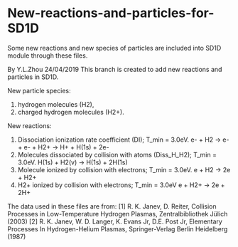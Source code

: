 # New-reactions-and-particles-for-SD1D
Some new reactions and new species of particles are included into SD1D module through these files.

By Y.L.Zhou
24/04/2019
This branch is created to add new reactions and particles in SD1D.

New particle species: 
1. hydrogen molecules (H2), 
2. charged hydrogen molecules (H2+).

New reactions: 
1. Dissociation ionization rate coefficient (DI); T_min = 3.0eV.
   e- + H2 -> e- + e- + H2+ -> H+ + H(1s) + 2e-
2. Molecules dissociated by collision with atoms (Diss_H_H2); T_min = 3.0eV.
   H(1s) + H2(v) -> H(1s) + 2H(1s)
3. Molecule ionized by collision with electrons; T_min = 3.0eV.
   e + H2 -> 2e + H2+
4. H2+ ionized by collision with electrons; T_min = 3.0eV
   e + H2+ -> 2e + 2H+

The data used in these files are from:
[1] R. K. Janev, D. Reiter, Collision Processes in Low-Temperature Hydrogen Plasmas, Zentralbibliothek Jülich (2003)
[2] R. K. Janev, W. D. Langer, K. Evans Jr, D.E. Post Jr, Elementary Processes In Hydrogen-Helium Plasmas, Springer-Verlag Berlin Heidelberg (1987)
